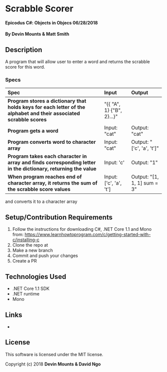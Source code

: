 ﻿# Scrabble Scorer

#### Epicodus C#: Objects in Objecs 06/28/2018

#### By Devin Mounts & Matt Smith

## Description

A program that will allow user to enter a word and returns the scrabble score for this word.

### Specs
| Spec | Input | Output |
| :-------------     | :------------- | :------------- |
| **Program stores a dictionary that holds keys for each letter of the alphabet and their associated scrabble scores**|  "{{ "A", 1} {"B", 2}...}"  |
| **Program gets a word**| Input: "cat" | Output: "cat" |
| **Program converts word to character array**| Input: "cat" | Output: "['c', 'a', 't']" |
| **Program takes each character in array and finds corresponding letter in the dictionary, returning the value**| Input: 'c' | Output: "1" |
| **When program reaches end of character array, it returns the sum of the scrabble score values**| Input: ['c', 'a', 't'] | Output: "[1, 1, 1] sum = 3" |

and converts it to a character array

## Setup/Contribution Requirements

1. Follow the instructions for downloading C#, .NET Core 1.1 and Mono from: https://www.learnhowtoprogram.com/c/getting-started-with-c/installing-c
1. Clone the repo at
1. Make a new branch
1. Commit and push your changes
1. Create a PR

## Technologies Used

* .NET Core 1.1 SDK
* .NET runtime
* Mono

## Links

*

## License

This software is licensed under the MIT license.

Copyright (c) 2018 **Devin Mounts & David Ngo**